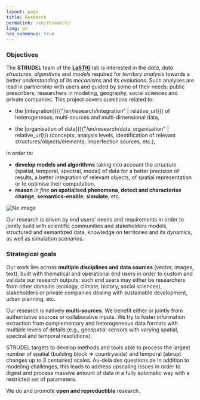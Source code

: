 ```yaml
---
layout: page
title: Research
permalink: /en/research/
lang: en
has_submenus: true
---
```


### Objectives
The **STRUDEL** team of the **[LaSTIG](https://umr-lastig.fr)** lab is interested in the *data*, *data structures*, *algorithms* and *models* required for *territory analysis* towards a better *understanding* of its *mecanisms* and its *evolutions*. Such analyses are lead in partnership with users and guided by some of their needs: public prescribers, researchers in modeling, geography, social sciences and private companies. This project covers questions related to:

- the [integration]({{"/en/research/integration" | relative_url}}) of heterogeneous, multi-sources and multi-dimensional data,

- the [organisation of data]({{"/en/research/data_organisation" | relative_url}}) (concepts, analysis levels, identification of relevant structures/objects/elements, imperfection sources, etc.),

in order to:
- **develop models and algorithms** taking into account the *structure* (spatial, temporal, spectral, modal) of data for a better precision of results, a better integration of relevant objects, of spatial representation or to optimise their computation,
- **reason** *in fine* **on spatialised phenomena**, **detect and characterise change**,  **semantics-enable**, **simulate**, etc.

<img src="https://www.umr-lastig.fr/strudel/assets/images/graphical_abstract_en.png" alt="No image"/>

Our research is driven by end users' needs and requirements in order to jointly build with scientific communities and stakeholders models, structured and semantized data, knowledge on territories and its dynamics, as well as simulation scenarios.

### Strategical goals
Our work lies across **multiple disciplines and data sources** (vector, images, text), built with thematical and operational end users in order to custom and validate our research outputs:
such end users may either be researchers from other domains (ecology, climate, history, social sciences), stakeholders or private companies dealing with sustainable development, urban planning, etc.

Our research is natively **multi-sources**. We benefit either or jointly from authoritative sources or collaborative inputs. We try to foster information extraction from complementary and heterogeneous data formats with multiple levels of details (e.g., geospatial sensors with varying spatial, spectral and temporal resolutions).

STRUDEL targets to develop methods and tools able to process the largest number of spatial (building block &#8658; countrywide) and temporal  (abrupt changes up to 3 centuries) scales. Au-delà des questions de
In addition to modeling challenges, this leads to address upscaling issues in order to digest and process massive amount of data in a fully automatic way with a restricted set of parameters.

We do and promote **open and reproductible** research.